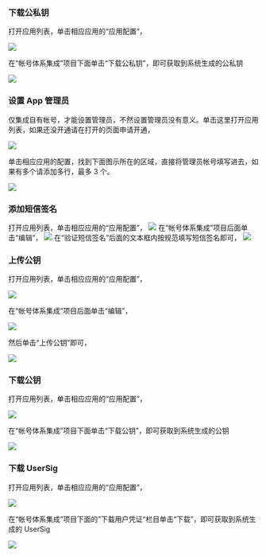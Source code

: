 ### 下载公私钥

打开应用列表，单击相应应用的“应用配置”，

![](//avc.qcloud.com/wiki2.0/im/imgs/20151123112657_31405.png)

在“帐号体系集成”项目下面单击“下载公私钥”，即可获取到系统生成的公私钥

![](//avc.qcloud.com/wiki2.0/im/imgs/20151123112739_69490.png)

### 设置 App 管理员

仅集成自有帐号，才能设置管理员，不然设置管理员没有意义。单击这里打开应用列表，如果还没开通请在打开的页面申请开通，

![](//avc.qcloud.com/wiki2.0/im/imgs/20151016031051_80560.png)

单击相应应用的配置，找到下面图示所在的区域，直接将管理员帐号填写进去，如果有多个请添加多行，最多 3 个。

![](//avc.qcloud.com/wiki2.0/im/imgs/20151015064428_35733.png)


### 添加短信签名

打开应用列表，单击相应应用的“应用配置”，
![](//avc.qcloud.com/wiki2.0/im/imgs/20151120085729_37616.png)
在“帐号体系集成”项目后面单击“编辑”，
![](//avc.qcloud.com/wiki2.0/im/imgs/20151120085752_94804.png)
在“验证短信签名”后面的文本框内按规范填写短信签名即可，
![](//avc.qcloud.com/wiki2.0/im/imgs/20151120085817_46612.png)


### 上传公钥

打开应用列表，单击相应应用的“应用配置”，

![](//avc.qcloud.com/wiki2.0/im/imgs/20151120085014_25180.png)

在“帐号体系集成”项目后面单击“编辑”，

![](//avc.qcloud.com/wiki2.0/im/imgs/20151120085205_27562.png)

然后单击“上传公钥”即可，

![](//avc.qcloud.com/wiki2.0/im/imgs/20151120085328_40453.png)


### 下载公钥

打开应用列表，单击相应应用的“应用配置”，

![](//avc.qcloud.com/wiki2.0/im/imgs/20151123112657_31405.png)

在“帐号体系集成”项目下面单击“下载公钥”，即可获取到系统生成的公钥

![](//avc.qcloud.com/wiki2.0/im/imgs/20151123114148_76027.png)


### 下载 UserSig

打开应用列表，单击相应应用的“应用配置”，

![](//mccdn.qcloud.com/static/img/374227b79b09ba5c157b43a7e8667971/image.png)

在“帐号体系集成”项目下面的”下载用户凭证“栏目单击“下载”，即可获取到系统生成的 UserSig

![](//mccdn.qcloud.com/static/img/f4daee00afbf2d74acff52a20f7e97ea/image.png)












